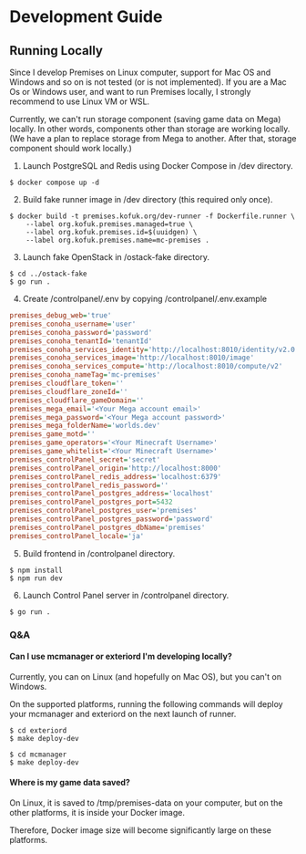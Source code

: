 # Development Guide

## Running Locally

Since I develop Premises on Linux computer, support for Mac OS and Windows and so on is not tested (or is not implemented).
If you are a Mac Os or Windows user, and want to run Premises locally, I strongly recommend to use Linux VM or WSL.

Currently, we can't run storage component (saving game data on Mega) locally.
In other words, components other than storage are working locally.
(We have a plan to replace storage from Mega to another. After that, storage component should work locally.)

1. Launch PostgreSQL and Redis using Docker Compose in /dev directory.
```shell
$ docker compose up -d
```
2. Build fake runner image in /dev directory (this required only once).
```shell
$ docker build -t premises.kofuk.org/dev-runner -f Dockerfile.runner \
    --label org.kofuk.premises.managed=true \
    --label org.kofuk.premises.id=$(uuidgen) \
    --label org.kofuk.premises.name=mc-premises .
```
3. Launch fake OpenStack in /ostack-fake directory.
```shell
$ cd ../ostack-fake
$ go run .
```
4. Create /controlpanel/.env by copying /controlpanel/.env.example
```ini
premises_debug_web='true'
premises_conoha_username='user'
premises_conoha_password='password'
premises_conoha_tenantId='tenantId'
premises_conoha_services_identity='http://localhost:8010/identity/v2.0'
premises_conoha_services_image='http://localhost:8010/image'
premises_conoha_services_compute='http://localhost:8010/compute/v2'
premises_conoha_nameTag='mc-premises'
premises_cloudflare_token=''
premises_cloudflare_zoneId=''
premises_cloudflare_gameDomain=''
premises_mega_email='<Your Mega account email>'
premises_mega_password='<Your Mega account password>'
premises_mega_folderName='worlds.dev'
premises_game_motd=''
premises_game_operators='<Your Minecraft Username>'
premises_game_whitelist='<Your Minecraft Username>'
premises_controlPanel_secret='secret'
premises_controlPanel_origin='http://localhost:8000'
premises_controlPanel_redis_address='localhost:6379'
premises_controlPanel_redis_password=''
premises_controlPanel_postgres_address='localhost'
premises_controlPanel_postgres_port=5432
premises_controlPanel_postgres_user='premises'
premises_controlPanel_postgres_password='password'
premises_controlPanel_postgres_dbName='premises'
premises_controlPanel_locale='ja'
```
5. Build frontend in /controlpanel directory.
```shell
$ npm install
$ npm run dev
```
6. Launch Control Panel server in /controlpanel directory.
```shell
$ go run .
```

### Q&A

#### Can I use mcmanager or exteriord I'm developing locally?

Currently, you can on Linux (and hopefully on Mac OS), but you can't on Windows.

On the supported platforms, running the following commands will deploy your mcmanager and exteriord on the next launch of runner.

```shell
$ cd exteriord
$ make deploy-dev

$ cd mcmanager
$ make deploy-dev
```

#### Where is my game data saved?

On Linux, it is saved to /tmp/premises-data on your computer, but on the other platforms, it is inside your Docker image.

Therefore, Docker image size will become significantly large on these platforms.
